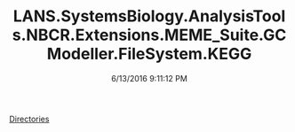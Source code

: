 ﻿---
title: LANS.SystemsBiology.AnalysisTools.NBCR.Extensions.MEME_Suite.GCModeller.FileSystem.KEGG
date: 6/13/2016 9:11:12 PM
---

[Directories](T-LANS.SystemsBiology.AnalysisTools.NBCR.Extensions.MEME_Suite.GCModeller.FileSystem.KEGG.Directories.html)
